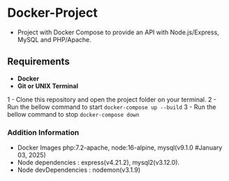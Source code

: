 # Docker-Project
- Project with Docker Compose to provide an API with Node.js/Express, MySQL and PHP/Apache.


## Requirements
- **Docker**
- **Git or UNIX Terminal**


1 - Clone this repository and open the project folder on your terminal.
2 - Run the bellow command to start
 ```docker-compose up --build``` 
3 - Run the bellow command to stop
```docker-compose down```



### Addition Information
- Docker Images php:7.2-apache, node:16-alpine, mysql(v9.1.0 #January 03, 2025)
- Node dependencies : express(v4.21.2), mysql2(v3.12.0).
- Node devDependencies : nodemon(v3.1.9)